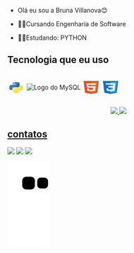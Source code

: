 - Olá eu sou a Bruna Villanova😊 
 
 
 - 👩‍💻Cursando Engenharia de Software
-  👩‍💻Estudando: PYTHON
 
 
  
## Tecnologia que eu uso 
<div style="display: inline_block"><br>
<div style="display: inline_block">
 <img align="center" alt="bru-Python" height="30" width="40" src="https://raw.githubusercontent.com/devicons/devicon/master/icons/python/python-original.svg">
 <img align="center" alt="Logo do MySQL" height="30" width="40" src="https://cdn.jsdelivr.net/gh/devicons/devicon/icons/mysql/mysql-original.svg"> 
 <img align="center" alt="Logo do HTML5" height="30" width="40" src="https://raw.githubusercontent.com/devicons/devicon/master/icons/html5/html5-original.svg">
 <img align="center" alt="Logo do CSS3" height="30" width="40" src="https://raw.githubusercontent.com/devicons/devicon/master/icons/css3/css3-original.svg">



 ##
 
 <div align="center">
  <a href="https://github.com/brunavillanova">
  <img height="180em" src="https://github-readme-stats.vercel.app/api?username=brunavillanova&show_icons=true&theme=dracula&include_all_commits=true&count_private=true"/>
  <img height="180em" src="https://github-readme-stats.vercel.app/api/top-langs/?username=brunavillanova&layout=compact&langs_count=7&theme=dracula"/>
</div>

 
 ## contatos
<div>
 <a href="https://www.linkedin.com/in/bruna-villanova-319204206/" target="_blank"><img src="https://img.shields.io/badge/-LinkedIn-%230077B5?style=for-the-badge&logo=linkedin&logoColor=white" target="_blank"></a> 
 <a href = "mailto:brunnavillanova@gmail.com"><img src="https://img.shields.io/badge/-Gmail-%23333?style=for-the-badge&logo=gmail&logoColor=white" target="_blank"></a>
 <a href="https://www.instagram.com/brunnavillanova/" target="_blank"><img src="https://img.shields.io/badge/-Instagram-%23E4405F?style=for-the-badge&logo=instagram&logoColor=white" target="_blank"></a>
 
![Snake animation](https://github.com/rafaballerini/rafaballerini/blob/output/github-contribution-grid-snake.svg)
 
</div>



